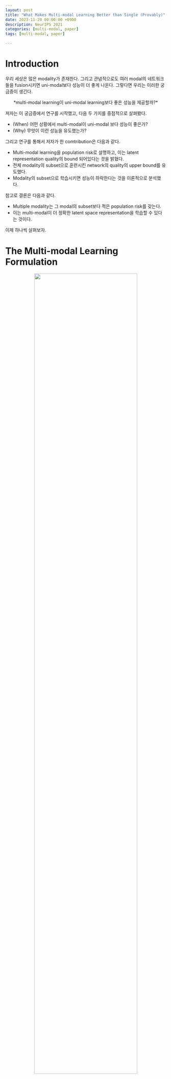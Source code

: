 ```yaml
--- 
layout: post
title: "What Makes Multi-modal Learning Better than Single (Provably)" 
date: 2023-11-20 00:00:00 +0900 
description: NeurIPS 2021
categories: [multi-modal, paper] 
tags: [multi-modal, paper]

---
```

# Introduction

우리 세상은 많은 modality가 존재한다. 그리고 관념적으로도 여러 modal의 네트워크들을 fusion시키면 uni-modal보다 성능이 더 좋게 나온다. 그렇다면 우리는 이러한 궁금증이 생긴다.

<p align="center">
*multi-modal learning이 uni-modal learning보다 좋은 성능을 제공할까?*
</p>

저자는 이 궁금증에서 연구를 시작했고, 다음 두 가지를 중점적으로 살펴봤다.
- (When) 어떤 상황에서 multi-modal이 uni-modal 보다 성능이 좋은가?
-  (Why) 무엇이 이런 성능을 유도했는가?

그리고 연구를 통해서 저자가 한 comtribution은 다음과 같다.
- Multi-modal learning을 population risk로 설명하고, 이는 latent representation quality의 bound 되어있다는 것을 밝혔다.
- 전체 modality의 subset으로 훈련시킨 network의 quality의 upper bound를 유도했다.
- Modality의 subset으로 학습시키면 성능이 하락한다는 것을 이론적으로 분석했다.

참고로 결론은 다음과 같다.
- Multiple modality는 그 modal의 subset보다 적은 population risk를 갖는다.
-  이는 multi-modal이 더 정확한 latent space representation을 학습할 수 있다는 것이다.

이제 하나씩 살펴보자.

# The Multi-modal Learning Formulation


<p align="center">
    <img src="/assets/post/image/multi-modal-vs-uni-modal/figure1.png" width="80%">
</p>

먼저 수식을 정리하자. K개의 modalities에 대해서 data는 $$\mathbb{x}:=(x^{(1)},\cdots,x^{(K)})$$ 으로 표현한다. 이 때 $$x^{(k)} \in \mathcal{X}^{(k)}$$ 이다. 우리는 K개의 modalities를 보유하기 때문에 전체 input data space는 

$$\mathcal{X}=\mathcal{X}^{1} \times \cdots \times \mathcal{X}^{k}$$

로 표현된다. 그리고 target domain을 $$\mathcal{Y}$$ , multi-modal의 공통된 latent space를 $$\mathcal{Z}$$ 라 하자. 우리는 이제 true mapping을 다음과 같이 쓸 수 있다.

$$g^\star: \mathcal{X} \mapsto \mathcal{Z}, g^\star \in \mathcal{G}$$

$$h^\star: \mathcal{Z} \mapsto \mathcal{Y}, h^\star \in \mathcal{H}$$

그렇다면 이제 우리는 $$\mathbb{x}$$ 의 data distribution을 정의할 수 있다.

$$\mathbb{P}_\mathcal{D}(\mathbb{x},y)\triangleq\mathbb{P}_{y|x}(y|h^\star\circ g^\star(\mathbb{x}))\mathbb{P}_\mathbb{x}(\mathbb{x})$$

참고로 $$h^\star\circ g^\star(\mathbb{x})=h^\star(g^\star(\mathbb{x}))$$ 로 합성함수를 의미한다.  

우리는 일반화를 위해 $$\mathcal{N} \leq \mathcal{M}$$ 인 modalitie의 subset에 대해서 살펴볼 것이다. Modality의 superset을 정의하자. 

$$\mathcal{X}^\prime := (\mathcal{X}^{(1)}\cup\bot)\times\cdots\times(\mathcal{X}^{(K)}\cup\bot)$$

이때, $$\bot$$ 은 k번째의 modality는 쓰지 않는다는 것이다. 간단하게 시각화하면 다음과 같다.


<p align="center">
    <img src="/assets/post/image/multi-modal-vs-uni-modal/img1.png" width="80%">
</p>


이제 modalities를 선택하는 함수를 정의하자.

$$
p_\mathcal{M}(\mathbb{x})^{(k)}=
\begin{cases}
\mathbb{x}^{(k)} \text{ if } k\in\mathcal{M} \\
\bot \text{ else }
\end{cases}
$$

이때, 우리는 다음과 같은 식을 만들수도 있다. $$p^\prime_\mathcal{M} := \mathcal{X}^\prime\mapsto\mathcal{X}^\prime$$  
우리의 목표는 Empirical Risk Minimization (ERM) principle에 따라서 learning objective를 minimize하는 것이다.

$$\text{min } \hat{r}(h\circ g_\mathcal{M} \triangleq\frac{1}{m}\sum_{i=1}^ml(h\circ g_\mathcal{M}(\mathbb{x}_i),y_i) \text{ s.t. } h \in \mathcal{H}, g_\mathcal{M} \in \mathcal{G}$$

여기서 $$l$$ 은 loss fuction이고, 최종적으로 정의하는 population risk는 다음과 같다.

$$r(h\circ g_\mathcal{M})=\mathbb{E}_{(\mathbb{x}_i, y_i)\sim\mathcal{D}}[\hat{r}(h\circ g_\mathcal{M})]$$

# Main Result

>**Definition 1.** 
>Given a data distribution with the form in (1), for any learned latent representation mapping $$g \in \mathcal{G}$$ , the *latent representation quality* is defined as
>
$$\eta(g)=\text{inf}_{h\in\mathcal{H}}[r(h\circ g)-r(h(h^*\circ g^*))]$$

즉, $$\eta(g))$$ 는 mapping function의 $$g \in \mathcal{G}$$ 에 대해서 true latent space와 차이이기 때문에 latent space quality라고 할 수 있다. 

### Rademacher complexity
이제 model complexity를 측정하는 Rademacher complexity에 대해서 알아보자. $$\mathcal{F}$$ 를 $$\mathbb{R}^d \mapsto \mathbb{R}$$ 인 vector-valued function으로 정의하자. $$\mathbb{R}^d$$ 에서 iid 한 $$Z_1,...,Z_m$$ 에 대해 sample를 $$S=(Z_1,...,Z_m)$$ 라고 하자. Empirical Rademacher complexity는 다음과 같이 정의된다.

$$\hat{\mathfrak{R}}_S(\mathcal{F}):=\mathbb{E}_\sigma[
\underset{f\in\mathcal{F}}{\text{sup}}\frac{1}{m}\sum_{i=1}^m\sigma_if(Z_i)]
$$

이 때, $$\sigma=(\sigma_1,...,\sigma_n)^\top$$ with $$\sigma_i \sim \text{unif}\{-1, 1\}$$ 이다. 전체적인 Rademacher complexity은 다음과 같다.

$$\mathfrak{R}_S(\mathcal{F})=\mathbb{E}[\hat{\mathfrak{R}}_S(\mathcal{F})]$$

이해하기 어려우니 다른 블로그의 설명을 인용하겠다.  

>*Rademacher complexity가 1이라는 것은 모델이 위와 같은 random한 setup에서도 잘 fitting 했다는 것이므로, complexity가 크고 따라서 generalize를 잘 못할 것이라고 이야기 할 수 있다는 개념이다.  
>[https://yun905.tistory.com/68](https://yun905.tistory.com/68)*

## Connection to Latent Representation Quality
이제 latent space quality와 population risk의 관계를 살펴보자.

>**Theorem 1**. Let $$S = ((x_i,y_i))^m_{i=1}$$ be a dataset of m examples drawn i.i.d. according to $$\mathcal{D}$$ . Let M, N be two distinct subsets of \[ $$K$$ \]. Assuming we have produced the empirical risk minimizers $$(\hat{h}_\mathcal{M}, \hat{g}_\mathcal{M})$$ and $$(\hat{h}_\mathcal{N}, \hat{g}_\mathcal{N})$$ , training with the $$\mathcal{M}$$ and $$\mathcal{N}$$ modalities separately. Then, for all $$1 > \delta > 0$$ , with probability at least $$1-\frac{\delta}{2}$$ :


$$r(\hat{h}_{\mathcal{M}} \circ \hat{g}_{\mathcal{M}}) - r(\hat{h}_{\mathcal{N}} \circ \hat{g}_{\mathcal{N}}) \leq \gamma_{\mathcal{S}}(\mathcal{M},\mathcal{N})+8L\mathfrak{R}(\mathcal{H} \circ \mathcal{G}_{\mathcal{M}})+\frac{4C}{\sqrt{m}}+2C\sqrt{\frac{2\text{ln}(2/\delta)}{m}} $$$

$$\text{where}, \gamma_S(\mathcal{M},\mathcal{N})\triangleq\eta(\hat{g}_\mathcal{M})-\eta(\hat{g}_\mathcal{N})$$

즉, population risk의 차이는 latent space quality 차이와 model complexity에 upper bound가 된다는 것이다. 이는 그대로 사용하지 않고, 추후에 식 정리할 때 사용할 것이다. 여기서 sample size $$m$$ 에 대해 $$\mathfrak{R}_S(\mathcal{F})$$ 은 보통 $$\sqrt{C(\mathcal{F})/m}$$ 에 bound된다. 따라서 우리는 다음과 같이 다시 쓸  수 있다.

$$r(\hat{h}_{\mathcal{M}} \circ \hat{g}_{\mathcal{M}}) - r(\hat{h}_{\mathcal{N}} \circ \hat{g}_{\mathcal{N}}) \leq \gamma_{\mathcal{S}}(\mathcal{M},\mathcal{N})+\text{O}(1/m)$$

## Upper Bound for Latent Space Exploration

>**Theorem 2**. Let $$S={(x_i, y_i)}^m_{i=1}$$ be a dataset of m examples drawn i.i.d. according to D. Let M be a subset of \[ $$K$$ \]. Assuming we have produced the empirical risk minimizers $$(\hat{h}_\mathcal{M}, \hat{g}_\mathcal{M})$$ training with the M modalities. Then, for all $$1 > \delta > 0$, with probability at least $$1 − \delta$$ :


$$\eta(\hat{g}_{\mathcal{M}})\leq 4L\mathfrak{R}(\mathcal{H} \circ \mathcal{G}_{\mathcal{M}})+4L\mathfrak{R}(\mathcal{H} \circ \mathcal{G})+6C\sqrt{\frac{2\text{ln}(2/\delta)}{m}}+\hat{L}(\hat{h}_{\mathcal{M}} \circ \hat{g}_{\mathcal{M}}, S)$$

$$\text{where } \hat{L}(\hat{h}_{\mathcal{M}} \circ \hat{g}_{\mathcal{M}}, S) \triangleq \hat{r}(\hat{h}_{\mathcal{M}} \circ \hat{g}_{\mathcal{M}})-\hat{r}(h^\star\circ g^\star)$$

위에서 처럼 Rademacher complexity은 $$O(1/m)$$ 이기 때문에

$$\eta(\hat{g}_{\mathcal{M}})\leq \hat{L}(\hat{h}_{\mathcal{M}} \circ \hat{g}_{\mathcal{M}}, S)+\text{O}(1/m)$$

이 성립한다. 이 때, assumption 3에 의해

$$\hat{L}(\hat{h}_{\mathcal{M}} \circ \hat{g}_{\mathcal{M}}, S) \leq \hat{L}(\hat{h}_{\mathcal{N}} \circ \hat{g}_{\mathcal{N}}, S)$$

이 성립한다. 

## Result

*그렇다면 언제  multi-modal을 사용해야하냐?* 

$$\hat{L}(\hat{h}_{\mathcal{N}} \circ \hat{g}_{\mathcal{N}}, S) - \hat{L}(\hat{h}_{\mathcal{M}} \circ \hat{g}_{\mathcal{M}}, S) \geq \sqrt{\frac{C(\mathcal{H}\circ\mathcal{G}_\mathcal{M})}{m}}-\sqrt{\frac{C(\mathcal{H}\circ\mathcal{G}_\mathcal{N})}{m}} $$$

저자는 다음과 같이 말한다.

>*(i) When the number of sample size m is large, the impact of intrinsic complexity of function classes will be reduced. (ii) Using more modalities can efficiently optimize the empirical risk, hence improve the latent representation quality.*

Sample size m이 충분히 클 때 Theorem 1에 적용하면 다음과 같은 식이 성립한다.

$$\gamma_{\mathcal{S}}(\mathcal{M},\mathcal{N})= \eta(\hat{g}_{\mathcal{M}}) - \eta(\hat{g}_{\mathcal{N}})\leq \hat{L}(\hat{h}_{\mathcal{M}} \circ \hat{g}_{\mathcal{M}}, S) - \hat{L}(\hat{h}_{\mathcal{N}} \circ \hat{g}_{\mathcal{N}}, S) \leq 0 $$$

$$r(\hat{h}_{\mathcal{M}} \circ \hat{g}_{\mathcal{M}}) \leq r(\hat{h}_{\mathcal{N}} \circ \hat{g}_{\mathcal{N}})$$

즉, 데이터셋의 크기가 클 때 modality의 수가 많은 것을 사용하는 것이 좋다.  
## Non-Positivity Guarantee

sample size s가 클 때 $$\gamma_{\mathcal{S}}(\mathcal{M},\mathcal{N})$$ 이 non-positive라는 것을 증명할 수 있다. 이것의 증명은 여기서 다루지 않겠다.

# Experiment

이제 실험을 보자. Dataset으로는 Interactive Emotional Dyadic Motion Capture (IEMO- CAP) database을 사용했다. 이 데이터셋에는 여러 모달에 대해서 여러 사람이 대화하는 것이 들어있으며 발화자가 누구인지 맞추는 것이 목표이다. 여기에는 Text, Video, Audio 정보가 들어가있다.

## Number of Modalities


<p align="center">
    <img src="/assets/post/image/multi-modal-vs-uni-modal/0. assets/post/image/multi-modal-vs-uni-modal/table1.png" width="80%">
</p>

Modal이 늘어날 수록 정확도가 상승하는 것을 볼 수 있다.

## Number of Samples

위에서 sample의 수가 클 때 multi-modal이 좋다고 했다. 따라서 이를 살펴보자.


<p align="center">
    <img src="/assets/post/image/multi-modal-vs-uni-modal/0. assets/post/image/multi-modal-vs-uni-modal/table2.png" width="80%">
</p>

여기서 볼 수 있듯, sample의 수가 줄어들면 madality의 수가 적을 때 성능이 좋은 경우가 있다. 

## Quality of Latent Spaces

multi-modal은 latent space quality가 좋다고 했다. 이를 확인해보자.

<p align="center">
    <img src="/assets/post/image/multi-modal-vs-uni-modal/0. assets/post/image/multi-modal-vs-uni-modal/table3.png" width="80%">
</p>


Sample의 수와 modal의 수로 비교해도 같은 결과를 낸다.

<p align="center">
    <img src="/assets/post/image/multi-modal-vs-uni-modal/figure2.png" width="80%">
</p>


## Synthetic Data

실제 데이터에서 sample의 수가 많을 때 multi-modal이 좋다는 것을 확인했다. 인공데이터는 어떨까?

<p align="center">
    <img src="/assets/post/image/multi-modal-vs-uni-modal/0. assets/post/image/multi-modal-vs-uni-modal/table4.png" width="80%">
</p>

저자가 만든 인공데이터도 같은 모습을 보였다.